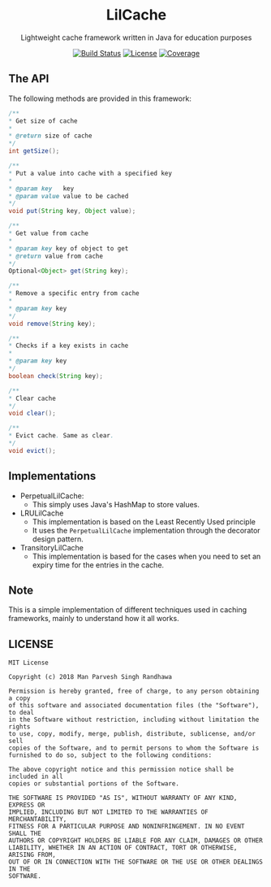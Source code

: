 <div align="center">
  <h1>LilCache</h1>

  <p>Lightweight cache framework written in Java for education purposes</p>
  <a href="https://travis-ci.org/manparvesh/LilCache/builds" target="_blank"><img src="https://img.shields.io/travis-ci/manparvesh/LilCache.svg?style=for-the-badge" alt="Build Status"></a> 
  <a href="https://manparvesh.mit-license.org/" target="_blank"><img src="https://img.shields.io/badge/license-MIT-blue.svg?longCache=true&style=for-the-badge" alt="License"></a> 
  <a href="https://codecov.io/gh/manparvesh/LilCache" target="_blank"><img src="https://img.shields.io/codecov/c/github/manparvesh/LilCache/master.svg?style=for-the-badge" alt="Coverage"></a>
</div>

## The API
The following methods are provided in this framework:

```java
/**
* Get size of cache
*
* @return size of cache
*/
int getSize();

/**
* Put a value into cache with a specified key
*
* @param key   key
* @param value value to be cached
*/
void put(String key, Object value);

/**
* Get value from cache
*
* @param key key of object to get
* @return value from cache
*/
Optional<Object> get(String key);

/**
* Remove a specific entry from cache
*
* @param key key
*/
void remove(String key);

/**
* Checks if a key exists in cache
*
* @param key key
*/
boolean check(String key);

/**
* Clear cache
*/
void clear();

/**
* Evict cache. Same as clear.
*/
void evict();
```

## Implementations

- PerpetualLilCache:
  - This simply uses Java's HashMap to store values.
- LRULilCache
  - This implementation is based on the Least Recently Used principle
  - It uses the `PerpetualLilCache` implementation through the decorator design pattern.
- TransitoryLilCache
  - This implementation is based for the cases when you need to set an expiry time for the entries in the cache.

## Note
This is a simple implementation of different techniques used in caching frameworks, mainly to understand how it all works.

## LICENSE

```
MIT License

Copyright (c) 2018 Man Parvesh Singh Randhawa

Permission is hereby granted, free of charge, to any person obtaining a copy
of this software and associated documentation files (the "Software"), to deal
in the Software without restriction, including without limitation the rights
to use, copy, modify, merge, publish, distribute, sublicense, and/or sell
copies of the Software, and to permit persons to whom the Software is
furnished to do so, subject to the following conditions:

The above copyright notice and this permission notice shall be included in all
copies or substantial portions of the Software.

THE SOFTWARE IS PROVIDED "AS IS", WITHOUT WARRANTY OF ANY KIND, EXPRESS OR
IMPLIED, INCLUDING BUT NOT LIMITED TO THE WARRANTIES OF MERCHANTABILITY,
FITNESS FOR A PARTICULAR PURPOSE AND NONINFRINGEMENT. IN NO EVENT SHALL THE
AUTHORS OR COPYRIGHT HOLDERS BE LIABLE FOR ANY CLAIM, DAMAGES OR OTHER
LIABILITY, WHETHER IN AN ACTION OF CONTRACT, TORT OR OTHERWISE, ARISING FROM,
OUT OF OR IN CONNECTION WITH THE SOFTWARE OR THE USE OR OTHER DEALINGS IN THE
SOFTWARE.
```
